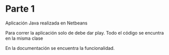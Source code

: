 # Parte 1
Aplicación Java realizada en Netbeans

Para correr la aplicación solo de debe dar play.
Todo el código se encuntra en la misma clase

En la documentación se encuentra la funcionalidad.